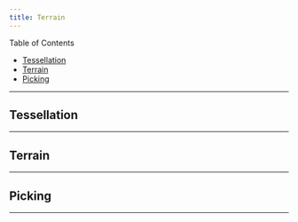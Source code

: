 ```yaml
---
title: Terrain
---
```


Table of Contents

- [Tessellation](#tessellation)
- [Terrain](#terrain)
- [Picking](#picking)

---

## Tessellation

---

## Terrain

---

## Picking

---
